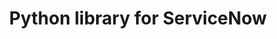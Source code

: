 ---
title: Python library for ServiceNow
excerpt: This PowerShell module provides a series of cmdlets for interacting with the ServiceNow REST API
type: repository
repository: rbw/pysnow
tags: servicenow, python, api
createdAt: 2019-11-03 11:26:00
---